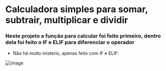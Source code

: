 # Calculadora simples para somar, subtrair, multiplicar e dividir

### Neste projeto a função para calcular foi feito primeiro, dentro dela foi feito o IF e ELIF para diferenciar o operador

- Não há muito misterio, apenas feito com IF e ELIF:

![image](https://github.com/Caiosad10/Calculadora-Em-Python-simples/assets/150187420/64637e5b-80ed-432d-b249-0d70ac98d844)


